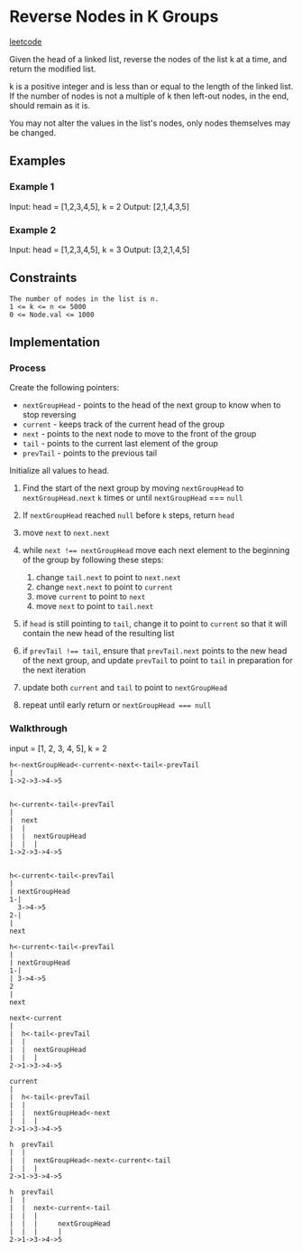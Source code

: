 # Reverse Nodes in K Groups

[leetcode](https://leetcode.com/problems/reverse-nodes-in-k-group/)

Given the head of a linked list, reverse the nodes of the list k at a time, and return the modified list.

k is a positive integer and is less than or equal to the length of the linked list. If the number of nodes is not a multiple of k then left-out nodes, in the end, should remain as it is.

You may not alter the values in the list's nodes, only nodes themselves may be changed.

## Examples

### Example 1

Input: head = [1,2,3,4,5], k = 2
Output: [2,1,4,3,5]

### Example 2

Input: head = [1,2,3,4,5], k = 3
Output: [3,2,1,4,5]

## Constraints

    The number of nodes in the list is n.
    1 <= k <= n <= 5000
    0 <= Node.val <= 1000

## Implementation

### Process

Create the following pointers:

- `nextGroupHead` - points to the head of the next group to know when to stop reversing
- `current` - keeps track of the current head of the group
- `next` - points to the next node to move to the front of the group
- `tail` - points to the current last element of the group
- `prevTail` - points to the previous tail

Initialize all values to head.

1. Find the start of the next group by moving `nextGroupHead` to `nextGroupHead.next` `k` times or until `nextGroupHead` === `null`
2. If `nextGroupHead` reached `null` before `k` steps, return `head`
3. move `next` to `next.next`
4. while `next !== nextGroupHead` move each next element to the beginning of the group by following these steps:

    1. change `tail.next` to point to `next.next`
    2. change `next.next` to point to `current`
    3. move `current` to point to `next`
    4. move `next` to point to `tail.next`

5. if `head` is still pointing to `tail`, change it to point to `current` so that it will contain the new head of the resulting list
6. if `prevTail !== tail`, ensure that `prevTail.next` points to the new head of the next group, and update `prevTail` to point to `tail` in preparation for the next iteration
7. update both `current` and `tail` to point to `nextGroupHead`
8. repeat until early return or `nextGroupHead === null`

### Walkthrough

input = [1, 2, 3, 4, 5], k = 2

    h<-nextGroupHead<-current<-next<-tail<-prevTail
    |
    1->2->3->4->5


    h<-current<-tail<-prevTail
    |
    |  next
    |  |
    |  |  nextGroupHead
    |  |  |
    1->2->3->4->5


    h<-current<-tail<-prevTail
    |
    | nextGroupHead
    1-|
      3->4->5
    2-|
    |
    next
    
    h<-current<-tail<-prevTail
    |
    | nextGroupHead
    1-|
    | 3->4->5
    2
    |
    next
    
    next<-current
    |
    |  h<-tail<-prevTail
    |  |
    |  |  nextGroupHead
    |  |  |
    2->1->3->4->5

    current
    |
    |  h<-tail<-prevTail
    |  |
    |  |  nextGroupHead<-next
    |  |  |
    2->1->3->4->5

    h  prevTail
    |  |
    |  |  nextGroupHead<-next<-current<-tail
    |  |  |
    2->1->3->4->5

    h  prevTail
    |  |
    |  |  next<-current<-tail
    |  |  |
    |  |  |     nextGroupHead
    |  |  |     |
    2->1->3->4->5




